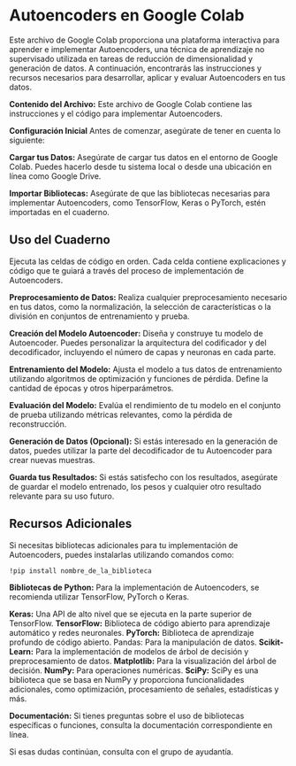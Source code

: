 # Autoencoders en Google Colab
Este archivo de Google Colab proporciona una plataforma interactiva para aprender e implementar Autoencoders, una técnica de aprendizaje no supervisado utilizada en tareas de reducción de dimensionalidad y generación de datos. A continuación, encontrarás las instrucciones y recursos necesarios para desarrollar, aplicar y evaluar Autoencoders en tus datos.

**Contenido del Archivo:** Este archivo de Google Colab contiene las instrucciones y el código para implementar Autoencoders.

**Configuración Inicial**
Antes de comenzar, asegúrate de tener en cuenta lo siguiente:

**Cargar tus Datos:** Asegúrate de cargar tus datos en el entorno de Google Colab. Puedes hacerlo desde tu sistema local o desde una ubicación en línea como Google Drive.

**Importar Bibliotecas:** Asegúrate de que las bibliotecas necesarias para implementar Autoencoders, como TensorFlow, Keras o PyTorch, estén importadas en el cuaderno.

## Uso del Cuaderno
Ejecuta las celdas de código en orden. Cada celda contiene explicaciones y código que te guiará a través del proceso de implementación de Autoencoders.

**Preprocesamiento de Datos:** Realiza cualquier preprocesamiento necesario en tus datos, como la normalización, la selección de características o la división en conjuntos de entrenamiento y prueba.

**Creación del Modelo Autoencoder:** Diseña y construye tu modelo de Autoencoder. Puedes personalizar la arquitectura del codificador y del decodificador, incluyendo el número de capas y neuronas en cada parte.

**Entrenamiento del Modelo:** Ajusta el modelo a tus datos de entrenamiento utilizando algoritmos de optimización y funciones de pérdida. Define la cantidad de épocas y otros hiperparámetros.

**Evaluación del Modelo:** Evalúa el rendimiento de tu modelo en el conjunto de prueba utilizando métricas relevantes, como la pérdida de reconstrucción.

**Generación de Datos (Opcional):** Si estás interesado en la generación de datos, puedes utilizar la parte del decodificador de tu Autoencoder para crear nuevas muestras.

**Guarda tus Resultados:** Si estás satisfecho con los resultados, asegúrate de guardar el modelo entrenado, los pesos y cualquier otro resultado relevante para su uso futuro.

## Recursos Adicionales
Si necesitas bibliotecas adicionales para tu implementación de Autoencoders, puedes instalarlas utilizando comandos como:

`!pip install nombre_de_la_biblioteca`

**Bibliotecas de Python:** Para la implementación de Autoencoders, se recomienda utilizar TensorFlow, PyTorch o Keras.

**Keras:** Una API de alto nivel que se ejecuta en la parte superior de TensorFlow.
**TensorFlow:** Biblioteca de código abierto para aprendizaje automático y redes neuronales.
**PyTorch:** Biblioteca de aprendizaje profundo de código abierto.
Pandas: Para la manipulación de datos.
**Scikit-Learn:** Para la implementación de modelos de árbol de decisión y preprocesamiento de datos.
**Matplotlib:** Para la visualización del árbol de decisión.
**NumPy:** Para operaciones numéricas.
**SciPy:** SciPy es una biblioteca que se basa en NumPy y proporciona funcionalidades adicionales, como optimización, procesamiento de señales, estadísticas y más.

**Documentación:** Si tienes preguntas sobre el uso de bibliotecas específicas o funciones, consulta la documentación correspondiente en línea.

Si esas dudas continúan, consulta con el grupo de ayudantía.

